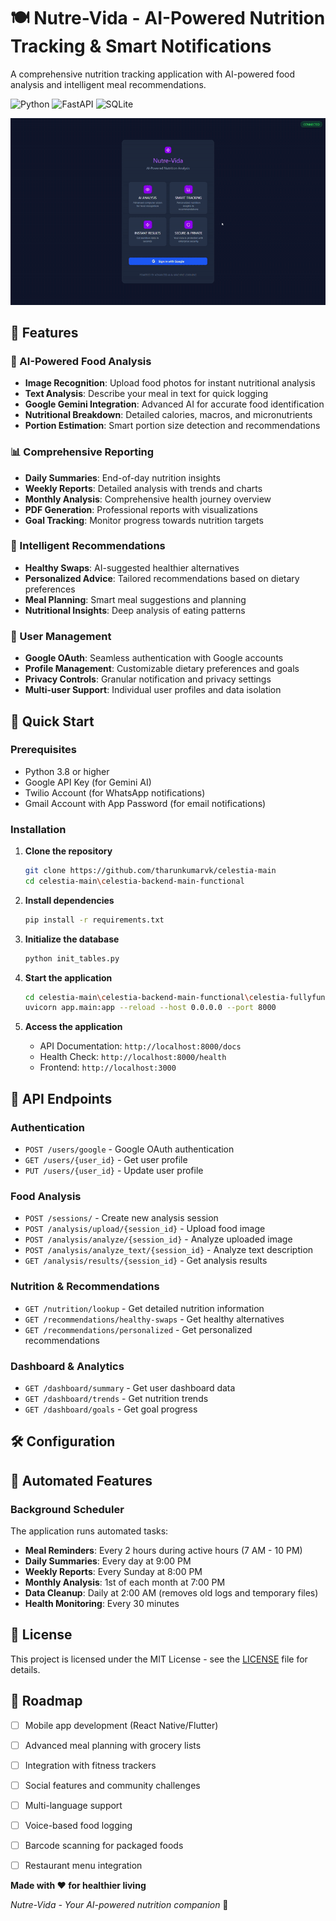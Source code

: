 # 🍽️ Nutre-Vida - AI-Powered Nutrition Tracking & Smart Notifications

A comprehensive nutrition tracking application with AI-powered food analysis and intelligent meal recommendations.

![Python](https://img.shields.io/badge/Python-3.8+-blue?style=for-the-badge&logo=python)
![FastAPI](https://img.shields.io/badge/FastAPI-0.104+-green?style=for-the-badge&logo=fastapi)
![SQLite](https://img.shields.io/badge/SQLite-Database-blue?style=for-the-badge&logo=sqlite)

![alt text](ScreenRecording2025-09-27224305-ezgif.com-video-to-gif-converter.gif)

## 🌟 Features

### 🤖 AI-Powered Food Analysis
- **Image Recognition**: Upload food photos for instant nutritional analysis
- **Text Analysis**: Describe your meal in text for quick logging
- **Google Gemini Integration**: Advanced AI for accurate food identification
- **Nutritional Breakdown**: Detailed calories, macros, and micronutrients
- **Portion Estimation**: Smart portion size detection and recommendations


### 📊 Comprehensive Reporting
- **Daily Summaries**: End-of-day nutrition insights
- **Weekly Reports**: Detailed analysis with trends and charts
- **Monthly Analysis**: Comprehensive health journey overview
- **PDF Generation**: Professional reports with visualizations
- **Goal Tracking**: Monitor progress towards nutrition targets

### 🎯 Intelligent Recommendations
- **Healthy Swaps**: AI-suggested healthier alternatives
- **Personalized Advice**: Tailored recommendations based on dietary preferences
- **Meal Planning**: Smart meal suggestions and planning
- **Nutritional Insights**: Deep analysis of eating patterns

### 🔐 User Management
- **Google OAuth**: Seamless authentication with Google accounts
- **Profile Management**: Customizable dietary preferences and goals
- **Privacy Controls**: Granular notification and privacy settings
- **Multi-user Support**: Individual user profiles and data isolation

## 🚀 Quick Start

### Prerequisites
- Python 3.8 or higher
- Google API Key (for Gemini AI)
- Twilio Account (for WhatsApp notifications)
- Gmail Account with App Password (for email notifications)

### Installation

1. **Clone the repository**
   ```bash
   git clone https://github.com/tharunkumarvk/celestia-main
   cd celestia-main\celestia-backend-main-functional
   ```

2. **Install dependencies**
   ```bash
   pip install -r requirements.txt
   ```


3. **Initialize the database**
   ```bash
   python init_tables.py
   ```

4. **Start the application**
   ```bash
   cd celestia-main\celestia-backend-main-functional\celestia-fullyfunctional-backend
   uvicorn app.main:app --reload --host 0.0.0.0 --port 8000
   ```

6. **Access the application**
   - API Documentation: `http://localhost:8000/docs`
   - Health Check: `http://localhost:8000/health`
   - Frontend: `http://localhost:3000` 

## 📱 API Endpoints

### Authentication
- `POST /users/google` - Google OAuth authentication
- `GET /users/{user_id}` - Get user profile
- `PUT /users/{user_id}` - Update user profile

### Food Analysis
- `POST /sessions/` - Create new analysis session
- `POST /analysis/upload/{session_id}` - Upload food image
- `POST /analysis/analyze/{session_id}` - Analyze uploaded image
- `POST /analysis/analyze_text/{session_id}` - Analyze text description
- `GET /analysis/results/{session_id}` - Get analysis results

### Nutrition & Recommendations
- `GET /nutrition/lookup` - Get detailed nutrition information
- `GET /recommendations/healthy-swaps` - Get healthy alternatives
- `GET /recommendations/personalized` - Get personalized recommendations

### Dashboard & Analytics
- `GET /dashboard/summary` - Get user dashboard data
- `GET /dashboard/trends` - Get nutrition trends
- `GET /dashboard/goals` - Get goal progress

## 🛠️ Configuration


## 🔄 Automated Features

### Background Scheduler
The application runs automated tasks:

- **Meal Reminders**: Every 2 hours during active hours (7 AM - 10 PM)
- **Daily Summaries**: Every day at 9:00 PM
- **Weekly Reports**: Every Sunday at 8:00 PM
- **Monthly Analysis**: 1st of each month at 7:00 PM
- **Data Cleanup**: Daily at 2:00 AM (removes old logs and temporary files)
- **Health Monitoring**: Every 30 minutes


## 📝 License

This project is licensed under the MIT License - see the [LICENSE](LICENSE) file for details.

## 🎯 Roadmap

- [ ] Mobile app development (React Native/Flutter)
- [ ] Advanced meal planning with grocery lists
- [ ] Integration with fitness trackers
- [ ] Social features and community challenges
- [ ] Multi-language support
- [ ] Voice-based food logging
- [ ] Barcode scanning for packaged foods
- [ ] Restaurant menu integration



**Made with ❤️ for healthier living**

*Nutre-Vida - Your AI-powered nutrition companion* 🌟
